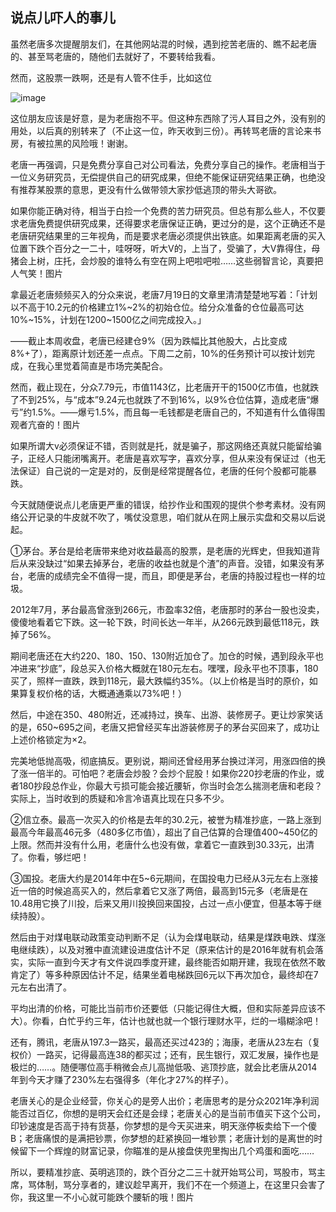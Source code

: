 ## 说点儿吓人的事儿
虽然老唐多次提醒朋友们，在其他网站混的时候，遇到挖苦老唐的、瞧不起老唐的、甚至骂老唐的，随他们去就好了，不要转给我看。



然而，这股票一跌啊，还是有人管不住手，比如这位

![image](https://github.com/fengyumozhu/tsf/assets/6201828/631f657a-6c4a-4c70-ae1e-aa2681e53f16)


 

这位朋友应该是好意，是为老唐抱不平。但这种东西除了污人耳目之外，没有别的用处，以后真的别转来了（不止这一位，昨天收到三份）。再转骂老唐的言论来书房，有被拉黑的风险哦！谢谢。

 

老唐一再强调，只是免费分享自己对公司看法，免费分享自己的操作。老唐相当于一位义务研究员，无偿提供自己的研究成果，但绝不能保证研究结果正确，也绝没有推荐某股票的意思，更没有什么做带领大家抄低逃顶的带头大哥欲。

 

如果你能正确对待，相当于白捡一个免费的苦力研究员。但总有那么些人，不仅要求老唐免费提供研究成果，还得要求老唐保证正确，更过分的是，这个正确还不是老唐研究结果里的三年视角，而是要求老唐必须提供出铁底。如果距离老唐的买入位置下跌个百分之一二十，哇呀呀，听大V的，上当了，受骗了，大V靠得住，母猪会上树，庄托，会炒股的谁特么有空在网上吧啦吧啦……这些弱智言论，真要把人气笑！图片

 

拿最近老唐频频买入的分众来说，老唐7月19日的文章里清清楚楚地写着：「计划以不高于10.2元的价格建立1%~2%的初始仓位。给分众准备的仓位最高可达10%~15%，计划在1200~1500亿之间完成投入。」

 

——截止本周收盘，老唐已经建仓9%（因为跌幅比其他股大，占比变成8%+了），距离原计划还差一点点。下周二之前，10%的任务预计可以按计划完成，在我心里觉着简直是市场完美配合。

 

然而，截止现在，分众7.79元，市值1143亿，比老唐开干的1500亿市值，也就跌了不到25%，与“成本”9.24元也就跌了不到16%，以9%仓位估算，造成老唐“爆亏”约1.5%。——爆亏1.5%，而且每一毛钱都是老唐自己的，不知道有什么值得围观者亢奋的！图片

 

如果所谓大v必须保证不错，否则就是托，就是骗子，那这网络还真就只能留给骗子，正经人只能闭嘴离开。老唐是喜欢写字，喜欢分享，但从来没有保证过（也无法保证）自己说的一定是对的，反倒是经常提醒各位，老唐的任何个股都可能暴跌。

 

今天就随便说点儿老唐更严重的错误，给抄作业和围观的提供个参考素材。没有网络公开记录的牛皮就不吹了，嘴仗没意思，咱们就从在网上展示实盘和交易以后说起。

 

①茅台。茅台是给老唐带来绝对收益最高的股票，是老唐的光辉史，但我知道背后从来没缺过“如果去掉茅台，老唐的收益也就是个渣”的声音。没错，如果没有茅台，老唐的成绩完全不值得一提，而且，即便是茅台，老唐的持股过程也一样的垃圾。

 

2012年7月，茅台最高曾涨到266元，市盈率32倍，老唐那时的茅台一股也没卖，傻傻地看着它下跌。这一轮下跌，时间长达一年半，从266元跌到最低118元，跌掉了56%。

 

期间老唐还在大约220、180、150、130附近加仓了。加仓的时候，遇到段永平也冲进来“抄底”，段总买入价格大概就在180元左右。嘿嘿，段永平也不顶事，180买了，照样一直跌，跌到118元，最大跌幅约35%。（以上价格是当时的原价，如果算复权价格的话，大概通通乘以73%吧！）

 

然后，中途在350、480附近，还减持过，换车、出游、装修房子。更让炒家笑话的是，650~695之间，老唐又把曾经买车出游装修房子的茅台买回来了，成功让上述价格锁定为×2。

 

完美地低抛高吸，彻底搞反。更别说，期间还曾经用茅台换过洋河，用涨四倍的换了涨一倍半的。可怕吧？老唐会炒股？会炒个屁股！如果你220抄老唐的作业，或者180抄段总作业，你最大亏损可能会接近腰斩，你当时会怎么揣测老唐和老段？实际上，当时收到的质疑和冷言冷语真比现在只多不少。

 

②信立泰。最高一次买入的价格是去年的30.2元，被誉为精准抄底，一路上涨到最高今年最高46元多（480多亿市值），超出了自己估算的合理值400~450亿的上限。然而并没有什么用，老唐什么也没有做，拿着它一直跌到30.33元，出清了。你看，够烂吧！

 

③国投。老唐大约是2014年中在5~6元期间，在国投电力已经从3元左右上涨接近一倍的时候追高买入的，然后拿着它又涨了两倍，最高到15元多（老唐是在10.48用它换了川投，后来又用川投换回来国投，占过一点小便宜，但基本等于继续持股）。

 

然后由于对煤电联动政策变动判断不足（认为会煤电联动，结果是煤跌电跌、煤涨电继续跌），以及对雅中直流建设进度估计不足（原来估计的是2016年就有机会落实，实际一直到今天才有文件说四季度开建，最终能否如期开建，我现在依然不敢肯定了）等多种原因估计不足，结果坐着电梯跌回6元以下再次加仓，最终却在7元左右出清了。



平均出清的价格，可能比当前市价还要低（只能记得住大概，但和实际差异应该不大）。你看，白忙乎约三年，估计也就也就一个银行理财水平，烂的一塌糊涂吧！

 

还有，腾讯，老唐从197.3一路买，最高还买过423的；海康，老唐从23左右（复权价）一路买，记得最高连38的都买过；还有，民生银行，双汇发展，操作也是极烂的……。随便哪位高手稍微会点儿高抛低吸、逃顶抄底，就会比老唐从2014年到今天才赚了230%左右强得多（年化才27%的样子）。

 

老唐关心的是企业经营，你关心的是旁人出价；老唐思考的是分众2021年净利润能否过百亿，你想的是明天会红还是会绿；老唐关心的是当前市值买下这个公司，印钞速度是否高于持有货基，你梦想的是今天买进来，明天涨停板卖给下一个傻B；老唐痛恨的是满把钞票，你梦想的赶紧换回一堆钞票；老唐计划的是离世的时候留下一个辉煌的财富记录，你瞄准的是从接盘侠兜里掏出几个鸡蛋和面吃……

 

所以，要精准抄底、英明逃顶的，跌个百分之二三十就开始骂公司，骂股市，骂主席，骂体制，骂分享者的，建议趁早离开，我们不在一个频道上，在这里只会害了你，我这里一不小心就可能跌个腰斩的哦！图片
